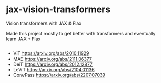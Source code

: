 # jax-vision-transformers
Vision transformers with JAX &amp; Flax

Made this project mostly to get better with transformers and eventually learn JAX + Flax

##

- ViT https://arxiv.org/abs/2010.11929
- MAE https://arxiv.org/abs/2111.06377
- DeiT https://arxiv.org/abs/2012.12877
- LeViT https://arxiv.org/abs/2104.01136
- ConvPass https://arxiv.org/abs/2207.07039
